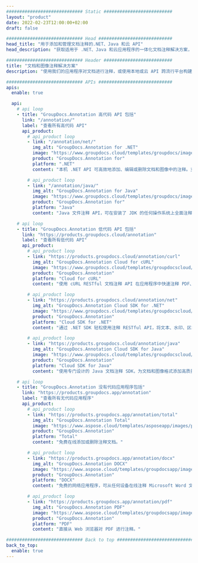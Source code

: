 ```yaml
---
############################# Static ##########################
layout: "product"
date: 2022-02-23T12:00:00+02:00
draft: false

############################# Head ############################
head_title: "用于添加和管理文档注释的.NET、Java 和云 API"
head_description: "获取适用于 .NET、Java 和云应用程序的一体化文档注释解决方案，以注释常见文档和图像格式。"

############################# Header ##########################
title: "文档和图像注释解决方案"
description: "使用我们的应用程序对文档进行注释，或使用本地或云 API 跨流行平台构建您自己的自定义注释应用程序。"

############################# APIs ############################
apis:
  enable: true

  api:
    # api loop
    - title: "GroupDocs.Annotation 高代码 API 包括"
      link: "/annotation/"
      label: "查看所有高代码 API"
      api_product:
        # api_product loop
        - link: "/annotation/net/"
          img_alt: "GroupDocs.Annotation for .NET"
          image: "https://www.groupdocs.cloud/templates/groupdocs/images/product-logos/groupdocs-annotation-net.png"
          product: "GroupDocs.Annotation for"
          platform: ".NET"
          content: "本机 .NET API 可高效地添加、编辑或删除文档和图像中的注释。支持使用所有流行的注释类型。"

        # api_product loop
        - link: "/annotation/java/"
          img_alt: "GroupDocs.Annotation for Java"
          image: "https://www.groupdocs.cloud/templates/groupdocs/images/product-logos/groupdocs-annotation-java.png"
          product: "GroupDocs.Annotation for"
          platform: "Java"
          content: "Java 文件注释 API，可在安装了 JDK 的任何操作系统上全面注释最常见的文档和图像文件格式。"

    # api loop
    - title: "GroupDocs.Annotation 低代码 API 包括"
      link: "https://products.groupdocs.cloud/annotation"
      label: "查看所有低代码 API"
      api_product:
        # api_product loop
        - link: "https://products.groupdocs.cloud/annotation/curl"
          img_alt: "GroupDocs.Annotation Cloud for cURL"
          image: "https://www.groupdocs.cloud/templates/groupdocscloud/images/sdk/272x272/groupdocs_annotation-for-curl.png"
          product: "GroupDocs.Annotation"
          platform: "Cloud for cURL"
          content: "使用 cURL RESTful 文档注释 API 在应用程序中快速注释 PDF、Word、Excel、PowerPoint、Visio、图像和许多其他格式。"

        # api_product loop
        - link: "https://products.groupdocs.cloud/annotation/net"
          img_alt: "GroupDocs.Annotation Cloud SDK for .NET"
          image: "https://www.groupdocs.cloud/templates/groupdocscloud/images/sdk/272x272/groupdocs_annotation-for-net.png"
          product: "GroupDocs.Annotation"
          platform: "Cloud SDK for .NET"
          content: "通过 .NET SDK 轻松使用注释 RESTful API，将文本、水印、区域、点和各种其他注释类型添加到 40 多种流行的文件格式。"

        # api_product loop
        - link: "https://products.groupdocs.cloud/annotation/java"
          img_alt: "GroupDocs.Annotation Cloud SDK for Java"
          image: "https://www.groupdocs.cloud/templates/groupdocscloud/images/sdk/272x272/groupdocs_annotation-for-java.png"
          product: "GroupDocs.Annotation"
          platform: "Cloud SDK for Java"
          content: "使用专门设计的 Java 文档注释 SDK，为文档和图像格式添加高质量的文档注释功能。"

    # api loop
    - title: "GroupDocs.Annotation 没有代码应用程序包括" 
      link: "https://products.groupdocs.app/annotation"
      label: "查看所有无代码应用程序"
      api_product:
        # api_product loop
        - link: "https://products.groupdocs.app/annotation/total"
          img_alt: "GroupDocs.Annotation Total"
          image: "https://www.aspose.cloud/templates/asposeapp/images/products/logo/aspose_annotation-app.png"
          product: "GroupDocs.Annotation"
          platform: "Total"
          content: "免费在线添加或删除注释文档。"

        # api_product loop
        - link: "https://products.groupdocs.app/annotation/docx"
          img_alt: "GroupDocs.Annotation DOCX"
          image: "https://www.aspose.cloud/templates/groupdocsapp/images/products/logo/groupdocs_words-app.png"
          product: "GroupDocs.Annotation"
          platform: "DOCX"
          content: "免费的网络应用程序，可从任何设备在线注释 Microsoft Word 文件。"

        # api_product loop
        - link: "https://products.groupdocs.app/annotation/pdf"
          img_alt: "GroupDocs.Annotation PDF"
          image: "https://www.aspose.cloud/templates/groupdocsapp/images/products/logo/groupdocs_pdf-app.png"
          product: "GroupDocs.Annotation"
          platform: "PDF"
          content: "直接从 Web 浏览器对 PDF 进行注释。"

############################# Back to top ###############################
back_to_top:
  enable: true
---
```

